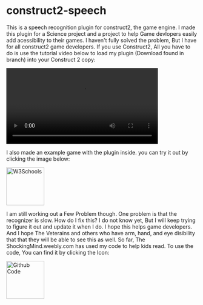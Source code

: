 # construct2-speech
This is a speech recognition plugin for construct2, the game engine.
I made this plugin for a Science project and a project to help Game devlopers easily add acessibility to their games. I haven't fully 
solved the problem, But I have for all construct2 game developers. If you use Construct2, All you have to do is use the tutorial video
below to load my plugin (Download found in branch) into your Construct 2 copy:

<video width="400" controls>
  <source src="http://onlineimageupoader.weebly.com/uploads/6/6/8/8/66889447/tutorial.mp4" type="video/mp4">
  <source src="http://onlineimageupoader.weebly.com/uploads/6/6/8/8/66889447/tutorial.mp4" type="video/ogg">
  Your browser does not support HTML5 video.
</video>

I also made an example game with the plugin inside. you can try it out by clicking the image below:

<a href="https://construct2.s3.amazonaws.com/chris/science/index.html" target="_blank"> 
<img border="0" alt="W3Schools" src="http://onlineimageupoader.weebly.com/uploads/6/6/8/8/66889447/6499799_orig.png" width="100" height="100"></a>

I am still working out a Few Problem though. One problem is that the recognizer is slow. How do I fix this? I do not know yet, But I will keep trying to figure it out and update it when I do. I hope this helps game developers. And I hope The Veterains and others who have arm, hand, and eye disibility that that they will be able to see this as well. So far, The ShockingMind.weebly.com has used my code to help kids read. To use the code, You can find it by clicking the Icon:

<a href="https://github.com/chrisizatt/construct2-speech/tree/master/speech" target="_blank">
<img border="0" alt="Github Code" src="http://image005.flaticon.com/25/svg/25/25231.svg" width="100" height="100">
